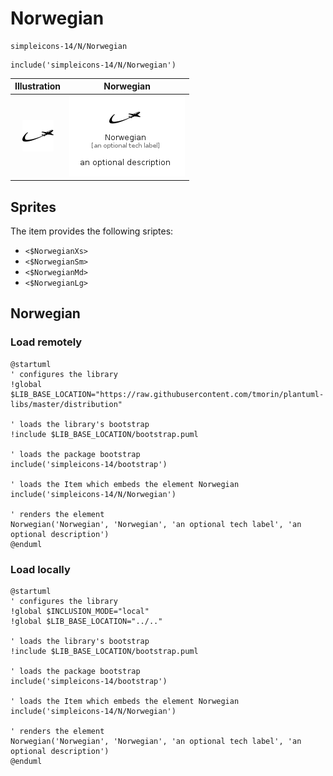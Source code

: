 # Norwegian


```text
simpleicons-14/N/Norwegian
```

```text
include('simpleicons-14/N/Norwegian')
```



| Illustration | Norwegian |
| :---: | :---: |
| ![illustration for Illustration](../../simpleicons-14/N/Norwegian.png) | ![illustration for Norwegian](../../simpleicons-14/N/Norwegian.Local.png) |



## Sprites
The item provides the following sriptes:

- `<$NorwegianXs>`
- `<$NorwegianSm>`
- `<$NorwegianMd>`
- `<$NorwegianLg>`





## Norwegian

### Load remotely
```plantuml
@startuml
' configures the library
!global $LIB_BASE_LOCATION="https://raw.githubusercontent.com/tmorin/plantuml-libs/master/distribution"

' loads the library's bootstrap
!include $LIB_BASE_LOCATION/bootstrap.puml

' loads the package bootstrap
include('simpleicons-14/bootstrap')

' loads the Item which embeds the element Norwegian
include('simpleicons-14/N/Norwegian')

' renders the element
Norwegian('Norwegian', 'Norwegian', 'an optional tech label', 'an optional description')
@enduml
```

### Load locally
```plantuml
@startuml
' configures the library
!global $INCLUSION_MODE="local"
!global $LIB_BASE_LOCATION="../.."

' loads the library's bootstrap
!include $LIB_BASE_LOCATION/bootstrap.puml

' loads the package bootstrap
include('simpleicons-14/bootstrap')

' loads the Item which embeds the element Norwegian
include('simpleicons-14/N/Norwegian')

' renders the element
Norwegian('Norwegian', 'Norwegian', 'an optional tech label', 'an optional description')
@enduml
```


